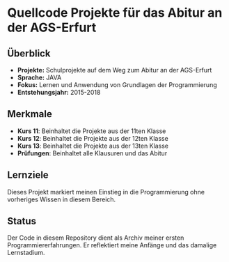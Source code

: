 # Quellcode Projekte für das Abitur an der AGS-Erfurt

## Überblick

- **Projekte:** Schulprojekte auf dem Weg zum Abitur an der AGS-Erfurt
- **Sprache:** JAVA
- **Fokus:** Lernen und Anwendung von Grundlagen der Programmierung
- **Entstehungsjahr:** 2015-2018

## Merkmale

- **Kurs 11**: Beinhaltet die Projekte aus der 11ten Klasse
- **Kurs 12**: Beinhaltet die Projekte aus der 12ten Klasse
- **Kurs 13**: Beinhaltet die Projekte aus der 13ten Klasse
- **Prüfungen**: Beinhaltet alle Klausuren und das Abitur

## Lernziele

Dieses Projekt markiert meinen Einstieg in die Programmierung ohne vorheriges Wissen in diesem Bereich. 

## Status

Der Code in diesem Repository dient als Archiv meiner ersten Programmiererfahrungen. Er reflektiert meine Anfänge und das damalige Lernstadium. 
